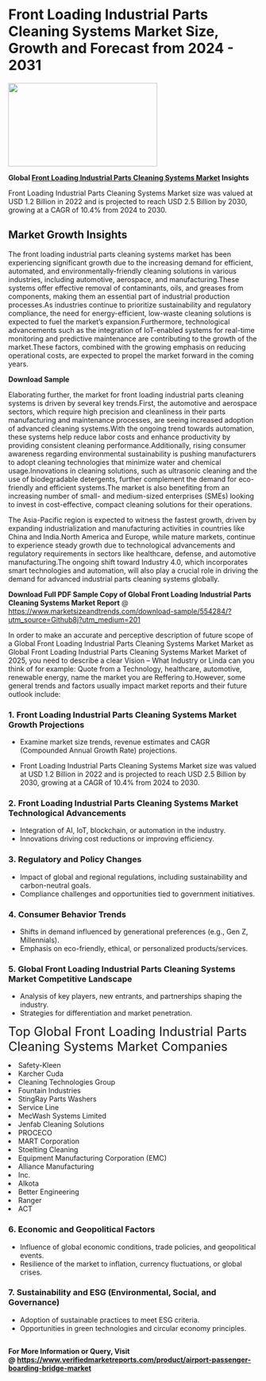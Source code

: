 <H1>Front Loading Industrial Parts Cleaning Systems Market Size, Growth and Forecast from 2024 - 2031</H1><img class="aligncenter size-medium wp-image-584254" src="https://thirdeyenews.in/wp-content/uploads/2024/09/Global-Market-Research-300x168.jpeg" alt="" width="300" height="168" /><p><strong>Global&nbsp;<a href="https://www.marketsizeandtrends.com/download-sample/554284/?utm_source=Github8j?utm_medium=201">Front Loading Industrial Parts Cleaning Systems Market</a> Insights</strong></p><p>Front Loading Industrial Parts Cleaning Systems Market size was valued at USD 1.2 Billion in 2022 and is projected to reach USD 2.5 Billion by 2030, growing at a CAGR of 10.4% from 2024 to 2030.</p><p><h2>Market Growth Insights</h2> <p>The front loading industrial parts cleaning systems market has been experiencing significant growth due to the increasing demand for efficient, automated, and environmentally-friendly cleaning solutions in various industries, including automotive, aerospace, and manufacturing.These systems offer effective removal of contaminants, oils, and greases from components, making them an essential part of industrial production processes.As industries continue to prioritize sustainability and regulatory compliance, the need for energy-efficient, low-waste cleaning solutions is expected to fuel the market’s expansion.Furthermore, technological advancements such as the integration of IoT-enabled systems for real-time monitoring and predictive maintenance are contributing to the growth of the market.These factors, combined with the growing emphasis on reducing operational costs, are expected to propel the market forward in the coming years.</p> <p><strong>Download Sample</strong></p> <p>Elaborating further, the market for front loading industrial parts cleaning systems is driven by several key trends.First, the automotive and aerospace sectors, which require high precision and cleanliness in their parts manufacturing and maintenance processes, are seeing increased adoption of advanced cleaning systems.With the ongoing trend towards automation, these systems help reduce labor costs and enhance productivity by providing consistent cleaning performance.Additionally, rising consumer awareness regarding environmental sustainability is pushing manufacturers to adopt cleaning technologies that minimize water and chemical usage.Innovations in cleaning solutions, such as ultrasonic cleaning and the use of biodegradable detergents, further complement the demand for eco-friendly and efficient systems.The market is also benefiting from an increasing number of small- and medium-sized enterprises (SMEs) looking to invest in cost-effective, compact cleaning solutions for their operations.</p> <p>The Asia-Pacific region is expected to witness the fastest growth, driven by expanding industrialization and manufacturing activities in countries like China and India.North America and Europe, while mature markets, continue to experience steady growth due to technological advancements and regulatory requirements in sectors like healthcare, defense, and automotive manufacturing.The ongoing shift toward Industry 4.0, which incorporates smart technologies and automation, will also play a crucial role in driving the demand for advanced industrial parts cleaning systems globally.</p> <p><span class=""><strong>Download Full PDF Sample Copy of Global Front Loading Industrial Parts Cleaning Systems Market Report</strong> @ <a href="https://www.marketsizeandtrends.com/download-sample/554284/?utm_source=Github8j?utm_medium=201" target="_blank">https://www.marketsizeandtrends.com/download-sample/554284/?utm_source=Github8j?utm_medium=201</a></span></p><p>In order to make an accurate and perceptive description of future scope of a Global&nbsp;Front Loading Industrial Parts Cleaning Systems Market Market as Global&nbsp;Front Loading Industrial Parts Cleaning Systems Market Market of 2025, you need to describe a clear Vision &ndash; What Industry or Linda can you think of for example: Quote from a Technology, healthcare, automotive, renewable energy, name the market you are Reffering to.However, some general trends and factors usually impact market reports and their future outlook include:</p><h3>1.&nbsp;<strong>Front Loading Industrial Parts Cleaning Systems Market Growth Projections</strong></h3><ul><li>Examine market size trends, revenue estimates and CAGR (Compounded Annual Growth Rate) projections.</li><li><p>Front Loading Industrial Parts Cleaning Systems Market size was valued at USD 1.2 Billion in 2022 and is projected to reach USD 2.5 Billion by 2030, growing at a CAGR of 10.4% from 2024 to 2030.</p></li></ul><h3>2.&nbsp;<strong>Front Loading Industrial Parts Cleaning Systems Market Technological Advancements</strong></h3><ul><li>Integration of AI, IoT, blockchain, or automation in the industry.</li><li>Innovations driving cost reductions or improving efficiency.</li></ul><h3>3.&nbsp;<strong>Regulatory and Policy Changes</strong></h3><ul><li>Impact of global and regional regulations, including sustainability and carbon-neutral goals.</li><li>Compliance challenges and opportunities tied to government initiatives.</li></ul><h3>4.&nbsp;<strong>Consumer Behavior Trends</strong></h3><ul><li>Shifts in demand influenced by generational preferences (e.g., Gen Z, Millennials).</li><li>Emphasis on eco-friendly, ethical, or personalized products/services.</li></ul><h3>5.&nbsp;<strong>Global Front Loading Industrial Parts Cleaning Systems Market Competitive Landscape</strong></h3><ul><li>Analysis of key players, new entrants, and partnerships shaping the industry.</li><li>Strategies for differentiation and market penetration.</li></ul><p data-pm-slice="1 1 []"><span style="color: inherit; font-family: inherit; font-size: 25px;">Top Global Front Loading Industrial Parts Cleaning Systems Market Companies</span></p><div class="" data-test-id=""><p><li>Safety-Kleen</li><li> Karcher Cuda</li><li> Cleaning Technologies Group</li><li> Fountain Industries</li><li> StingRay Parts Washers</li><li> Service Line</li><li> MecWash Systems Limited</li><li> Jenfab Cleaning Solutions</li><li> PROCECO</li><li> MART Corporation</li><li> Stoelting Cleaning</li><li> Equipment Manufacturing Corporation (EMC)</li><li> Alliance Manufacturing</li><li> Inc.</li><li> Alkota</li><li> Better Engineering</li><li> Ranger</li><li> ACT</li></p></div><h3>6.&nbsp;<strong>Economic and Geopolitical Factors</strong></h3><ul><li>Influence of global economic conditions, trade policies, and geopolitical events.</li><li>Resilience of the market to inflation, currency fluctuations, or global crises.</li></ul><h3>7.&nbsp;<strong>Sustainability and ESG (Environmental, Social, and Governance)</strong></h3><ul><li>Adoption of sustainable practices to meet ESG criteria.</li><li>Opportunities in green technologies and circular economy principles.</li></ul><h2><strong style="font-size: 14px;">For More Information or Query, Visit @&nbsp;</strong><a style="background-color: #ffffff; font-size: 14px;" href="https://www.marketsizeandtrends.com/report/front-loading-industrial-parts-cleaning-systems-market/" target="_blank">https://www.verifiedmarketreports.com/product/airport-passenger-boarding-bridge-market</a></h2>